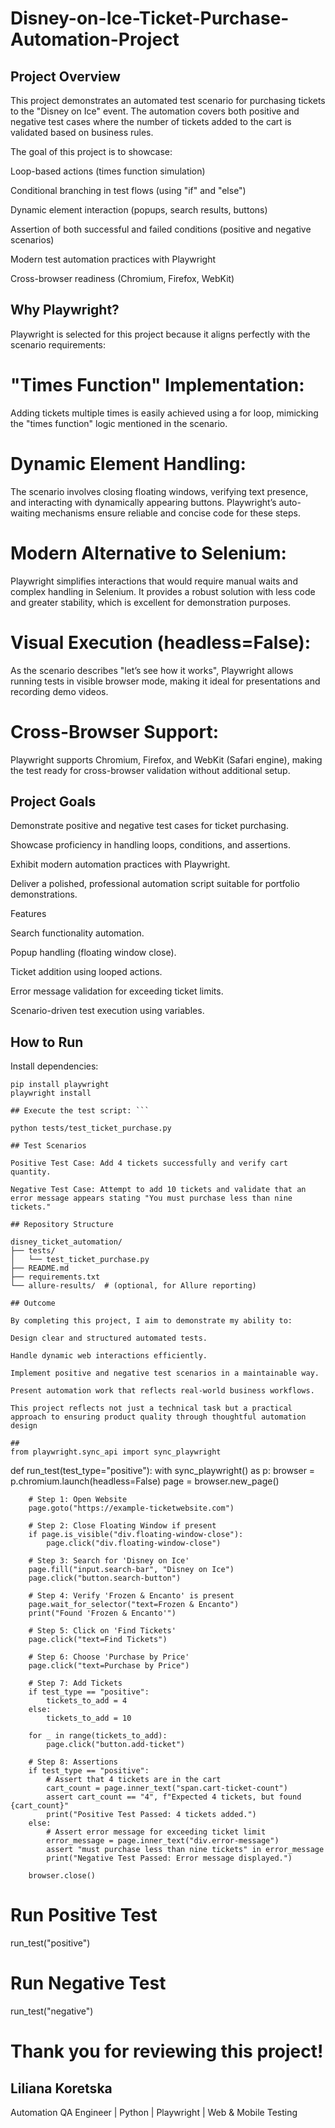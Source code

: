# Disney-on-Ice-Ticket-Purchase-Automation-Project

## Project Overview

This project demonstrates an automated test scenario for purchasing tickets to the "Disney on Ice" event. The automation covers both positive and negative test cases where the number of tickets added to the cart is validated based on business rules.

The goal of this project is to showcase:

Loop-based actions (times function simulation)

Conditional branching in test flows (using "if" and "else")

Dynamic element interaction (popups, search results, buttons)

Assertion of both successful and failed conditions (positive and negative scenarios)

Modern test automation practices with Playwright

Cross-browser readiness (Chromium, Firefox, WebKit)

## Why Playwright?

Playwright is selected for this project because it aligns perfectly with the scenario requirements:

# "Times Function" Implementation:
Adding tickets multiple times is easily achieved using a for loop, mimicking the "times function" logic mentioned in the scenario.

# Dynamic Element Handling:
The scenario involves closing floating windows, verifying text presence, and interacting with dynamically appearing buttons. Playwright’s auto-waiting mechanisms ensure reliable and concise code for these steps.

# Modern Alternative to Selenium:
Playwright simplifies interactions that would require manual waits and complex handling in Selenium. It provides a robust solution with less code and greater stability, which is excellent for demonstration purposes.

# Visual Execution (headless=False):
As the scenario describes "let’s see how it works", Playwright allows running tests in visible browser mode, making it ideal for presentations and recording demo videos.

# Cross-Browser Support:
Playwright supports Chromium, Firefox, and WebKit (Safari engine), making the test ready for cross-browser validation without additional setup.

## Project Goals

Demonstrate positive and negative test cases for ticket purchasing.

Showcase proficiency in handling loops, conditions, and assertions.

Exhibit modern automation practices with Playwright.

Deliver a polished, professional automation script suitable for portfolio demonstrations.

Features

Search functionality automation.

Popup handling (floating window close).

Ticket addition using looped actions.

Error message validation for exceeding ticket limits.

Scenario-driven test execution using variables.

## How to Run

Install dependencies:
```
pip install playwright
playwright install

## Execute the test script: ```

python tests/test_ticket_purchase.py

## Test Scenarios

Positive Test Case: Add 4 tickets successfully and verify cart quantity.

Negative Test Case: Attempt to add 10 tickets and validate that an error message appears stating "You must purchase less than nine tickets."

## Repository Structure

disney_ticket_automation/
├── tests/
│   └── test_ticket_purchase.py
├── README.md
├── requirements.txt
└── allure-results/  # (optional, for Allure reporting)

## Outcome

By completing this project, I aim to demonstrate my ability to:

Design clear and structured automated tests.

Handle dynamic web interactions efficiently.

Implement positive and negative test scenarios in a maintainable way.

Present automation work that reflects real-world business workflows.

This project reflects not just a technical task but a practical approach to ensuring product quality through thoughtful automation design

##
from playwright.sync_api import sync_playwright
```

def run_test(test_type="positive"):
    with sync_playwright() as p:
        browser = p.chromium.launch(headless=False)
        page = browser.new_page()

        # Step 1: Open Website
        page.goto("https://example-ticketwebsite.com")

        # Step 2: Close Floating Window if present
        if page.is_visible("div.floating-window-close"):
            page.click("div.floating-window-close")

        # Step 3: Search for 'Disney on Ice'
        page.fill("input.search-bar", "Disney on Ice")
        page.click("button.search-button")

        # Step 4: Verify 'Frozen & Encanto' is present
        page.wait_for_selector("text=Frozen & Encanto")
        print("Found 'Frozen & Encanto'")

        # Step 5: Click on 'Find Tickets'
        page.click("text=Find Tickets")

        # Step 6: Choose 'Purchase by Price'
        page.click("text=Purchase by Price")

        # Step 7: Add Tickets
        if test_type == "positive":
            tickets_to_add = 4
        else:
            tickets_to_add = 10

        for _ in range(tickets_to_add):
            page.click("button.add-ticket")

        # Step 8: Assertions
        if test_type == "positive":
            # Assert that 4 tickets are in the cart
            cart_count = page.inner_text("span.cart-ticket-count")
            assert cart_count == "4", f"Expected 4 tickets, but found {cart_count}"
            print("Positive Test Passed: 4 tickets added.")
        else:
            # Assert error message for exceeding ticket limit
            error_message = page.inner_text("div.error-message")
            assert "must purchase less than nine tickets" in error_message
            print("Negative Test Passed: Error message displayed.")

        browser.close()

# Run Positive Test
run_test("positive")

# Run Negative Test
run_test("negative")

# Thank you for reviewing this project!

## Liliana Koretska
Automation QA Engineer | Python | Playwright | Web & Mobile Testing

